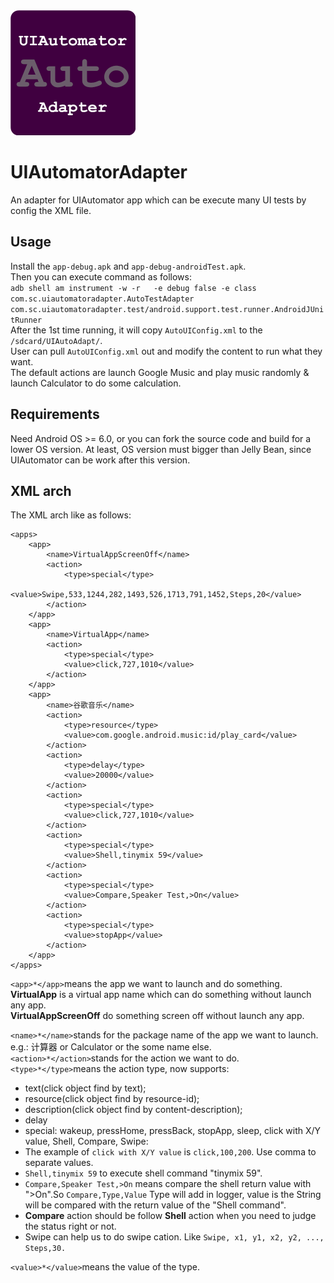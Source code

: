 <img width="200" height="200" src="icon.png">

# UIAutomatorAdapter
An adapter for UIAutomator app which can be execute many UI tests by config the XML file.

## Usage
Install the ```app-debug.apk``` and ```app-debug-androidTest.apk```.  
Then you can execute command as follows:  
```adb shell am instrument -w -r   -e debug false -e class com.sc.uiautomatoradapter.AutoTestAdapter com.sc.uiautomatoradapter.test/android.support.test.runner.AndroidJUnitRunner```  
After the 1st time running, it will copy ```AutoUIConfig.xml``` to the ```/sdcard/UIAutoAdapt/```.  
User can pull ```AutoUIConfig.xml``` out and modify the content to run what they want.  
The default actions are launch Google Music and play music randomly & launch Calculator to do some calculation.  

## Requirements
Need Android OS >= 6.0, or you can fork the source code and build for a lower OS version.
At least, OS version must bigger than Jelly Bean, since UIAutomator can be work after this version.

## XML arch
The XML arch like as follows:  
```
<apps>
	<app>
		<name>VirtualAppScreenOff</name>
		<action>
			<type>special</type>
			<value>Swipe,533,1244,282,1493,526,1713,791,1452,Steps,20</value>
		</action>
	</app>
	<app>
		<name>VirtualApp</name>
		<action>
			<type>special</type>
			<value>click,727,1010</value>
		</action>
	</app>
	<app>
		<name>谷歌音乐</name>
		<action>
			<type>resource</type>
			<value>com.google.android.music:id/play_card</value>
		</action>
		<action>
			<type>delay</type>
			<value>20000</value>
		</action>
		<action>
			<type>special</type>
			<value>click,727,1010</value>
		</action>
		<action>
			<type>special</type>
			<value>Shell,tinymix 59</value>
		</action>
		<action>
			<type>special</type>
			<value>Compare,Speaker Test,>On</value>
		</action>
		<action>
			<type>special</type>
			<value>stopApp</value>
		</action>
	</app>
</apps>
```  
```<app>*</app>```means the app we want to launch and do something.  
**VirtualApp** is a virtual app name which can do something without launch any app.  
**VirtualAppScreenOff** do something screen off without launch any app.

```<name>*</name>```stands for the package name of the app we want to launch. e.g.: 计算器 or Calculator or the some name else.  
```<action>*</action>```stands for the action we want to do.  
```<type>*</type>```means the action type, now supports:
* text(click object find by text);
* resource(click object find by resource-id);
* description(click object find by content-description);
* delay
* special: wakeup, pressHome, pressBack, stopApp, sleep, click with X/Y value,  Shell, Compare, Swipe:  
* The example of ```click with X/Y value``` is ```click,100,200```. Use comma to separate values.  
* ```Shell,tinymix 59``` to execute shell command "tinymix 59".  
* ```Compare,Speaker Test,>On``` means compare the shell return value with ">On".So ```Compare,Type,Value``` Type will add in logger, value is the String will be compared with the return value of the "Shell command".  
* **Compare** action should be follow **Shell** action when you need to judge the status right or not.   
* Swipe can help us to do swipe cation. Like ```Swipe, x1, y1, x2, y2, ..., Steps,30.```   

```<value>*</value>```means the value of the type.


